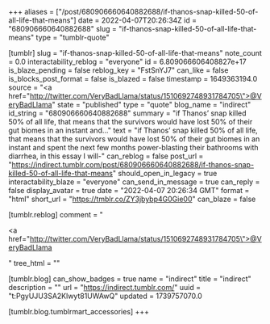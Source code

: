+++
aliases = ["/post/680906660640882688/if-thanos-snap-killed-50-of-all-life-that-means"]
date = 2022-04-07T20:26:34Z
id = "680906660640882688"
slug = "if-thanos-snap-killed-50-of-all-life-that-means"
type = "tumblr-quote"

[tumblr]
slug = "if-thanos-snap-killed-50-of-all-life-that-means"
note_count = 0.0
interactability_reblog = "everyone"
id = 6.809066606408827e+17
is_blaze_pending = false
reblog_key = "FstSnYJ7"
can_like = false
is_blocks_post_format = false
is_blazed = false
timestamp = 1649363194.0
source = "<a href=\"http://twitter.com/VeryBadLlama/status/1510692748931784705\">@VeryBadLlama</a>"
state = "published"
type = "quote"
blog_name = "indirect"
id_string = "680906660640882688"
summary = "if Thanos’ snap killed 50% of all life, that means that the survivors would have lost 50% of their gut biomes in an instant and..."
text = "if Thanos&rsquo; snap killed 50% of all life, that means that the survivors would have lost 50% of their gut biomes in an instant and spent the next few months power-blasting their bathrooms with diarrhea, in this essay I will-"
can_reblog = false
post_url = "https://indirect.tumblr.com/post/680906660640882688/if-thanos-snap-killed-50-of-all-life-that-means"
should_open_in_legacy = true
interactability_blaze = "everyone"
can_send_in_message = true
can_reply = false
display_avatar = true
date = "2022-04-07 20:26:34 GMT"
format = "html"
short_url = "https://tmblr.co/ZY3jbybp4G0Gie00"
can_blaze = false

[tumblr.reblog]
comment = "<p><a href=\"http://twitter.com/VeryBadLlama/status/1510692748931784705\">@VeryBadLlama</a></p>"
tree_html = ""

[tumblr.blog]
can_show_badges = true
name = "indirect"
title = "indirect"
description = ""
url = "https://indirect.tumblr.com/"
uuid = "t:PgyUJU3SA2Klwyt81UWAwQ"
updated = 1739757070.0

[tumblr.blog.tumblrmart_accessories]
+++
